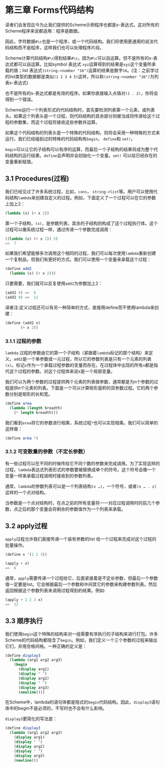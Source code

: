 第三章 Forms代码结构
====


读者们会发现迄今为止我们提供的Scheme示例程序也都是s-表达式。这对所有的Scheme程序来说都适用：程序是数据。


因此，字符数据`#\c`也是一个程序，或一个代码结构。我们将使用更通用的说法代码结构而不是程序，这样我们也可以处理程序片段。


Scheme计算代码结构`#\c`得到结果`#\c`，因为`#\c`可以自运算。但不是所有的s-表达式都可以自运算。比如symbol 表达式 `xyz`运算得到的结果是`xyz`这个变量所承载的值；list 表达式`(string->number "16")`运算的结果是数字`16`。(注：之前学过的list类型的数据都是类似`(1 2 3 4 5)`这样，所以称`(string->number "16")`为列表s-表达式)


也不是所有的s-表达式都是有效的程序。如果你直接输入点值对`(1 . 2)`，你将会得到一个错误。


Scheme运行一个列表形式的代码结构时，首先要检测列表第一个元素，或列表头。如果这个列表头是一个过程，则代码结构的其余部分则被当成将传递给这个过程的参数集，而这个过程将接收这些参数并运算。


如果这个代码结构的列表头是一个特殊的代码结构，则将会采用一种特殊的方式来运行。我们已经碰到过的特殊的代码结构有`begin`， `define`和 `set!`。


`begin`可以让它的子结构可以有序的运算，而最后一个子结构的结果将成为整个代码结构的运行结果。`define`会声明并会初始化一个变量。`set!` 可以给已经存在的变量重新赋值。


## 3.1 Procedures(过程)


我们已经见过了许多系统过程，比如，`cons`， `string->list`等。用户可以使用代码结构`lambda`来创建自定义的过程。例如，下面定义了一个过程可以在它的参数上加上2：

```scheme
(lambda (x) (+ x 2))
```

第一个子结构，`(x)`，是参数列表。其余的子结构则构成了这个过程执行体。这个过程可以像系统过程一样，通过传递一个参数完成调用：

```scheme
((lambda (x) (+ x 2)) 5)
=>  7
```

如果我们希望能够多次调用这个相同的过程，我们可以每次使用`lambda`重新创建一个复制品，但我们有更好的方式。我们可以使用一个变量来承载这个过程：

```scheme
(define add2
  (lambda (x) (+ x 2)))
```

只要需要，我们就可以反复使用`add2`为参数加上2：

```scheme
(add2 4) =>  6
(add2 9) =>  11
```

译者注:定义过程还可以有另一种简单的方式，直接用define而不使用lambda来创建：
```scheme
(define (add2 x)
       (+ x 2))
```

### 3.1.1 过程的参数


`lambda` 过程的参数由它的第一个子结构（紧跟着`lambda`标记的那个结构）来定义。`add2`是一个单参数或一元过程，所以它的参数列表是只有一个元素的列表`(x)`。标记`x`作为一个承载过程参数的变量而存在。在过程体中出现的所有`x`都是指代这个过程的参数。对这个过程体来说x是一个局部变量。


我们可以为两个参数的过程提供两个元素的列表做参数，通常都是为n个参数的过程提供n个元素的列表。下面是一个可以计算矩形面积的双参数过程。它的两个参数分别是矩形的长和宽。

```scheme
(define area
  (lambda (length breadth)
    (* length breadth)))
```

我们看到`area`将它的参数进行相乘，系统过程`*`也可以实现相乘。我们可以简单的这样做：

```scheme
(define area *)
```


### 3.1.2 可变数量的参数（不定长参数）

有一些过程可以在不同的时候传给它不同个数的参数来完成调用。为了实现这样的过程，`lambda`表达式列表形式的参数要被替换成单个的符号。这个符号会像一个变量一样来承载过程调用时接收到的参数列表。


通常，`lambda`的参数列表可以是一个列表结构`(x …)`，一个符号，或者`(x … . z)`这样的一个点对结构。


当参数是一个点对结构时，在点之前的所有变量将一一对应过程调用时的前几个参数，点之后的那个变量会将剩余的参数值作为一个列表来承载。


<!-- 译者注：以下是几种可变参数的写法： -->


<!-- ((lambda (x y z) -->
<!--          (begin -->
<!--             (display x) -->
<!--             (newline) -->
<!--             (display y) -->
<!--             (newline) -->
<!--             (display z) -->
<!--             (newline) ) ) -->
<!--             1 2 3) -->
<!-- 和 -->
<!-- (define (t x y z) -->
<!--              (begin -->
<!--                 (display x) -->
<!--                 (newline) -->
<!--                 (display y) -->
<!--                 (newline) -->
<!--                 (display z) -->
<!--                 (newline) ) ) -->
<!-- (t 1 2 3) -->
<!-- 等价。 -->


<!-- ((lambda x -->
<!--          (begin -->
<!--             (display x) ) ) -->
<!--             1 2 3 4) -->
<!-- 和 -->
<!-- (define (t . x) -->
<!--         (begin -->
<!--            (display x) ) ) -->
<!-- (t 1 2 3 4) -->
<!-- 等价。 -->


<!-- ((lambda (x . y) -->
<!--          (begin -->
<!--             (display x) -->
<!--             (newline) -->
<!--             (display y) -->
<!--             (newline) ) ) -->
<!--             1 2 3 4 5) -->
<!-- 和 -->
<!-- (define (t x . y) -->
<!--         (begin -->
<!--            (display x) -->
<!--            (newline) -->
<!--            (display y) -->
<!--            (newline) ) ) -->
<!-- (t 1 2 3 4 5) -->
<!-- 等价。 -->


## 3.2 apply过程


`apply`过程允许我们直接传递一个装有参数的list 给一个过程来完成对这个过程的批量操作。

```scheme
(define x '(1 2 3))
 
(apply + x)
=>  6
```

通常，`apply`需要传递一个过程给它，后面紧接着是不定长参数，但最后一个参数值一定要是list。它会根据最后一个参数和中间其它的参数来构建参数列表。然后返回根据这个参数列表来调用过程得到的结果。例如:

```scheme
(apply + 1 2 3 x)
=>  12
```


## 3.3 顺序执行

我们使用`begin`这个特殊的结构来对一组需要有序执行的子结构来进行打包。许多Scheme的代码结构都隐含了`begin`。例如，我们定义一个三个参数的过程来输出它们，并用空格间格。一种正确的定义是：

```scheme
(define display3
  (lambda (arg1 arg2 arg3)
    (begin
      (display arg1)
      (display " ")
      (display arg2)
      (display " ")
      (display arg3)
      (newline))))
```

在Scheme中，lambda的语句体都是隐式的`begin`代码结构。因此，`display3`语句体中的begin不是必须的，不写时也不会有什么影响。


`display3`更简化的写法是：

```scheme
(define display3
  (lambda (arg1 arg2 arg3)
    (display arg1)
    (display " ")
    (display arg2)
    (display " ")
    (display arg3)
    (newline)))
```
